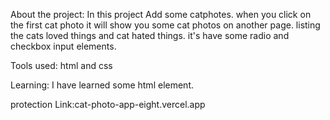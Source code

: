 About the project: 
    In this project Add some catphotes.
    when you click on the first cat photo it will show you some cat photos on another page.
    listing the cats loved things and cat hated things.
    it's have some radio and checkbox input elements.

Tools used: html and css

Learning:
    I have learned some html element.

protection Link:cat-photo-app-eight.vercel.app

